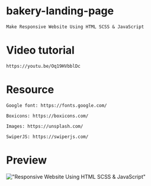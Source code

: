 # bakery-landing-page

    Make Responsive Website Using HTML SCSS & JavaScript

# Video tutorial

    https://youtu.be/Oq19HVbblDc

# Resource

    Google font: https://fonts.google.com/

    Boxicons: https://boxicons.com/

    Images: https://unsplash.com/

    SwiperJS: https://swiperjs.com/

# Preview

!["Responsive Website Using HTML SCSS & JavaScript"](https://user-images.githubusercontent.com/67447840/137575094-d97968a4-8ddb-457a-b027-8f4e4c442b08.png "Responsive Website Using HTML SCSS & JavaScript")